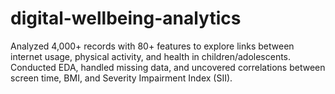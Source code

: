 # digital-wellbeing-analytics
Analyzed 4,000+ records with 80+ features to explore links between internet usage, physical activity, and health in children/adolescents. Conducted EDA, handled missing data, and uncovered correlations between screen time, BMI, and Severity Impairment Index (SII).
